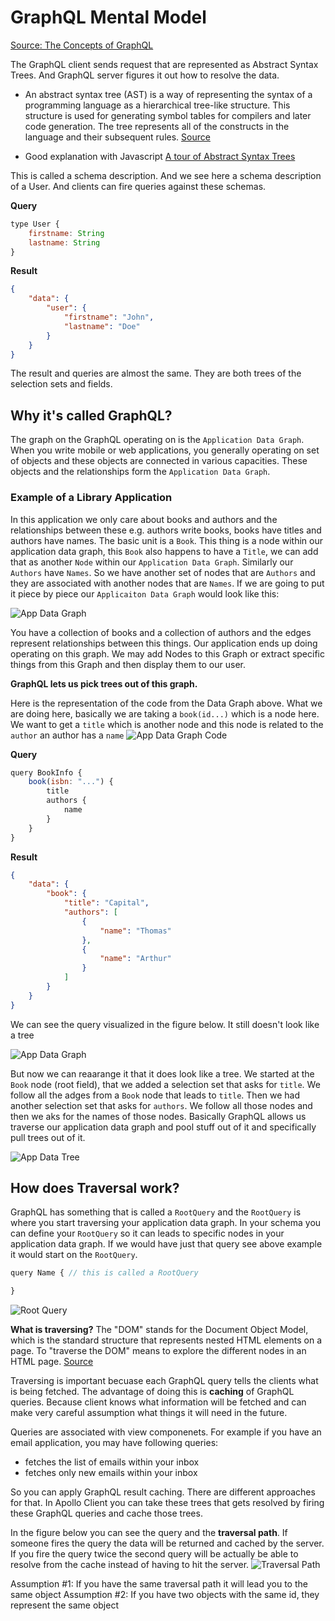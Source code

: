 # GraphQL Mental Model

[Source: The Concepts of GraphQL](https://dev-blog.apollodata.com/the-concepts-of-graphql-bc68bd819be3)

The GraphQL client sends request that are represented as Abstract Syntax Trees. And GraphQL server figures it out how to resolve the data. 

* An abstract syntax tree (AST) is a way of representing the syntax of a programming language as a hierarchical tree-like structure. This structure is used for generating symbol tables for compilers and later code generation. The tree represents all of the constructs in the language and their subsequent rules. [Source](https://www.techopedia.com/definition/22431/abstract-syntax-tree-ast)

* Good explanation with Javascript [A tour of Abstract Syntax Trees](https://blog.buildo.io/a-tour-of-abstract-syntax-trees-906c0574a067)


This is called a schema description. And we see here a schema description of a User. And clients can fire queries against these schemas. 

**Query**
```js
type User {
    firstname: String
    lastname: String
}
``` 

**Result**
```json
{
    "data": {
        "user": {
            "firstname": "John",
            "lastname": "Doe"
        }
    }
}

``` 

The result and queries are almost the same. They are both trees of the selection sets and fields. 

## Why it's called GraphQL?

The graph on the GraphQL operating on is the `Application Data Graph`. When you write mobile or web applications, you generally operating on set of objects and these objects are connected in various capacities. These objects and the relationships form the `Application Data Graph`. 

### Example of a Library Application

In this application we only care about books and authors and the relationships between these e.g. authors write books, books have titles and authors have names. The basic unit is a `Book`. This thing is a node within our application data graph, this `Book` also happens to have a `Title`, we can add that as another `Node` within our `Application Data Graph`. Similarly our `Authors` have `Names`.  So we have another set of nodes that are `Authors` and they are associated with another nodes that are `Names`. If we are going to put it piece by piece our `Applicaiton Data Graph` would look like this:

![App Data Graph](./images/app-data-graph.png)

You have a collection of books and a collection of authors and the edges represent relationships between this things. Our application ends up doing operating on this graph. We may add Nodes to this Graph or extract specific things from this Graph and then display them to our user. 

**GraphQL lets us pick trees out of this graph.**

Here is the representation of the code from the Data Graph above. What we are doing here, basically we are taking a `book(id...)` which is a node here. We want to get a `title` which is another node and this node is related to the `author` an author has a `name`
![App Data Graph Code](./images/app-data-graph-code.png)

**Query**
```js
query BookInfo {
    book(isbn: "...") {
        title 
        authors {
            name
        }
    }
}
``` 

**Result**
```json
{
    "data": {
        "book": {
            "title": "Capital",
            "authors": [
                {
                    "name": "Thomas"
                },
                {
                    "name": "Arthur"
                }
            ]
        }
    }
}

``` 

We can see the query visualized in the figure below. It still doesn't look like a tree

![App Data Graph](./images/app-data-graph-nodes.png)

But now we can reaarange it that it does look like a tree. We started at the `Book` node (root field), that we added a selection set that asks for `title`. We follow all the adges from a `Book` node that leads to `title`. Then we had another selection set that asks for `authors`. We follow all those nodes and then we aks for the names of those nodes. Basically GraphQL allows us traverse our application data graph and pool stuff out of it and specifically pull trees out of it. 

![App Data Tree](./images/app-data-graph-tree.png)

## How does Traversal work?

GraphQL has something that is called a `RootQuery` and the `RootQuery` is where you start traversing your application data graph. In your schema you can define your `RootQuery` so it can leads to specific nodes in your application data graph. If we would have just that query see above example it would start on the `RootQuery`. 

```js
query Name { // this is called a RootQuery

}
``` 

![Root Query](./images/app-data-graph-root-query.png)

**What is traversing?**
The "DOM" stands for the Document Object Model, which is the standard structure that represents nested HTML elements on a page. To "traverse the DOM" means to explore the different nodes in an HTML page. [Source](https://www.quora.com/What-does-it-mean-to-traverse-the-DOM)

Traversing is important becuase each GraphQL query tells the clients what is being fetched. The advantage of doing this is **caching** of GraphQL queries. Because client knows what information will be fetched and can make very careful assumption what things it will need in the future. 

Queries are associated with view componenets. For example if you have an email application, you may have following queries:

* fetches the list of emails within your inbox
* fetches only new emails within your inbox

So you can apply GraphQL result caching. There are different approaches for that. In Apollo Client you can take these trees that gets resolved by firing these GraphQL queries and cache those trees. 

In the figure below you can see the query and the **traversal path**. If someone fires the query the data will be returned and cached by the server. If you fire the query twice the second query will be actually be able to resolve from the cache instead of having to hit the server. 
![Traversal Path](./images/app-data-graph-traversal-path.png)


Assumption #1: If you have the same traversal path it will lead you to the same object
Assumption #2: If you have two objects with the same id, they represent the same object